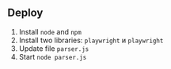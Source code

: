 ## Deploy
1. Install `node` and `npm`
2. Install two libraries: `playwright` и `playwright`
3. Update file `parser.js`
4. Start `node parser.js`
